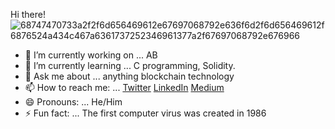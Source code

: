  Hi there! ![68747470733a2f2f6d656469612e67697068792e636f6d2f6d656469612f6876524a434c467a6361737252346961377a2f67697068792e676966](https://user-images.githubusercontent.com/92938717/181672429-fc2299ed-ad53-461c-8b5d-a91ffbc5d0b3.gif)

- 🔭 I’m currently working on ... AB
- 🌱 I’m currently learning ... C programming, Solidity.
- 💬 Ask me about ... anything blockchain technology
- 📫 How to reach me: ... [Twitter](https://twitter.com/Blockchain_Cali) [LinkedIn](www.linkedin.com/in/blockchaincali) [Medium](https://chisomogueji.medium.com/)
- 😄 Pronouns: ... He/Him
- ⚡ Fun fact: ... The first computer virus was created in 1986


